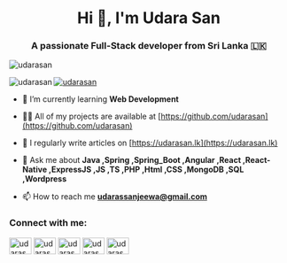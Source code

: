 <h1 align="center">Hi 👋, I'm Udara San</h1>
<h3 align="center">A passionate Full-Stack developer from Sri Lanka 🇱🇰</h3>

<p align="left"> <img src="https://komarev.com/ghpvc/?username=udarasan&label=Profile%20views&color=0e75b6&style=flat" alt="udarasan" /> </p>

<p><img align="left" src="https://github-readme-stats.vercel.app/api/top-langs?username=udarasan&show_icons=true&locale=en&layout=compact" alt="udarasan" /></p>

<p align="left"> <a href="https://twitter.com/udarasan" target="blank"><img src="https://img.shields.io/twitter/follow/udarasan?logo=twitter&style=for-the-badge" alt="udarasan" /></a> </p>

- 🌱 I’m currently learning **Web Development**

- 👨‍💻 All of my projects are available at [https://github.com/udarasan](https://github.com/udarasan)

- 📝 I regularly write articles on [https://udarasan.lk](https://udarasan.lk)

- 💬 Ask me about **Java ,Spring ,Spring_Boot ,Angular ,React ,React-Native ,ExpressJS ,JS ,TS ,PHP ,Html ,CSS ,MongoDB ,SQL ,Wordpress**

- 📫 How to reach me **udarassanjeewa@gmail.com**

<h3 align="left">Connect with me:</h3>
<p align="left">
<a href="https://twitter.com/udarasan" target="blank"><img align="center" src="https://cdn.jsdelivr.net/npm/simple-icons@3.0.1/icons/twitter.svg" alt="udarasan" height="30" width="40" /></a>
<a href="https://linkedin.com/in/udarasan" target="blank"><img align="center" src="https://cdn.jsdelivr.net/npm/simple-icons@3.0.1/icons/linkedin.svg" alt="udarasan" height="30" width="40" /></a>
<a href="https://fb.com/udarasans" target="blank"><img align="center" src="https://cdn.jsdelivr.net/npm/simple-icons@3.0.1/icons/facebook.svg" alt="udarasans" height="30" width="40" /></a>
<a href="https://instagram.com/udarasans" target="blank"><img align="center" src="https://cdn.jsdelivr.net/npm/simple-icons@3.0.1/icons/instagram.svg" alt="udarasans" height="30" width="40" /></a>
<a href="https://www.youtube.com/c/udarasan" target="blank"><img align="center" src="https://cdn.jsdelivr.net/npm/simple-icons@3.0.1/icons/youtube.svg" alt="udarasan" height="30" width="40" /></a>
</p>




